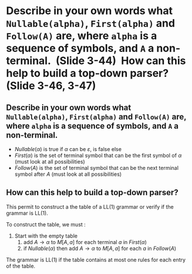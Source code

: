 # Describe in your own words what `Nullable(alpha)`, `First(alpha)` and `Follow(A)` are, where `alpha` is a sequence of symbols, and `A` a non-terminal.  (Slide 3-44)  How can this help to build a top-down parser?  (Slide 3-46, 3-47)

## Describe in your own words what `Nullable(alpha)`, `First(alpha)` and `Follow(A)` are, where `alpha` is a sequence of symbols, and `A` a non-terminal.

- $Nullable(\alpha)$ is true if $\alpha$ can be $\varepsilon$, is false else
- $First(\alpha)$ is the set of terminal symbol that can be the first symbol of $\alpha$ (must look at all possibilities)
- $Follow(A)$ is the set of terminal symbol that can be the next terminal symbol after $A$ (must look at all possibilities)

## How can this help to build a top-down parser?

This permit to construct a the table of a LL(1) grammar or verify if the grammar is LL(1). 

To construct the table, we must :
1. Start with the empty table
	1. add $A \rightarrow \alpha$ to $M[A, a]$ for each terminal $a$ in $First(\alpha)$
	2. if $Nullable(\alpha)$ then add $A \rightarrow \alpha$ to $M[A, a]$ for each $a$ in $Follow(A)$

The grammar is LL(1) if the table contains at most one rules for each entry of the table.